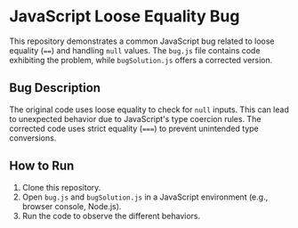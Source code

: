 # JavaScript Loose Equality Bug

This repository demonstrates a common JavaScript bug related to loose equality (`==`) and handling `null` values.  The `bug.js` file contains code exhibiting the problem, while `bugSolution.js` offers a corrected version.

## Bug Description

The original code uses loose equality to check for `null` inputs.  This can lead to unexpected behavior due to JavaScript's type coercion rules.  The corrected code uses strict equality (`===`) to prevent unintended type conversions.

## How to Run

1. Clone this repository.
2. Open `bug.js` and `bugSolution.js` in a JavaScript environment (e.g., browser console, Node.js).
3. Run the code to observe the different behaviors.